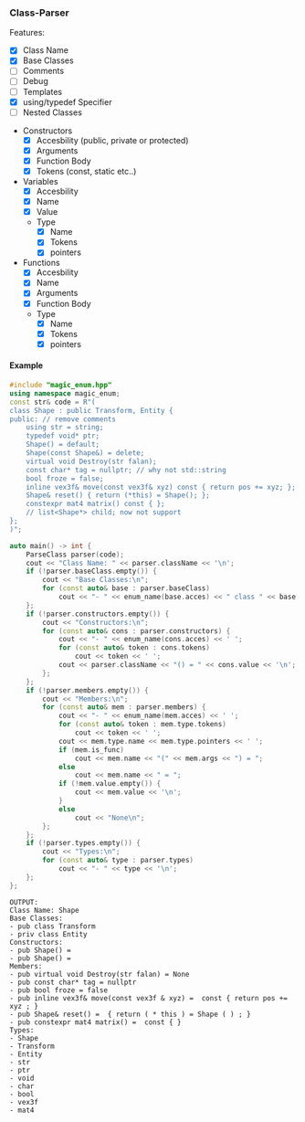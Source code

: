 ### Class-Parser
Features:
- [x] Class Name
- [x] Base Classes
- [ ] Comments
- [ ] Debug
- [ ] Templates
- [x] using/typedef Specifier
- [ ] Nested Classes
- Constructors
  - [x] Accesbility (public, private or protected)
  - [x] Arguments
  - [x] Function Body
  - [x] Tokens (const, static etc..)
- Variables
  - [x] Accesbility
  - [x] Name
  - [x] Value
  - Type
    - [x] Name
    - [x] Tokens
    - [x] pointers
- Functions
  - [x] Accesbility
  - [x] Name
  - [x] Arguments
  - [x] Function Body
  - Type
    - [x] Name
    - [x] Tokens
    - [x] pointers
#### Example
```cpp
#include "magic_enum.hpp"
using namespace magic_enum;
const str& code = R"(
class Shape : public Transform, Entity {
public: // remove comments
	using str = string;
	typedef void* ptr;
	Shape() = default;
	Shape(const Shape&) = delete;
	virtual void Destroy(str falan);
	const char* tag = nullptr; // why not std::string
	bool froze = false;
	inline vex3f& move(const vex3f& xyz) const { return pos += xyz; }; /* dfsafesd */
	Shape& reset() { return (*this) = Shape(); };
	constexpr mat4 matrix() const { };
	// list<Shape*> child; now not support
};
)";

auto main() -> int {
	ParseClass parser(code);
	cout << "Class Name: " << parser.className << '\n';
	if (!parser.baseClass.empty()) {
		cout << "Base Classes:\n";
		for (const auto& base : parser.baseClass)
			cout << "- " << enum_name(base.acces) << " class " << base.name << '\n';
	};
	if (!parser.constructors.empty()) {
		cout << "Constructors:\n";
		for (const auto& cons : parser.constructors) {
			cout << "- " << enum_name(cons.acces) << ' ';
			for (const auto& token : cons.tokens)
				cout << token << ' ';
			cout << parser.className << "() = " << cons.value << '\n';
		};
	};
	if (!parser.members.empty()) {
		cout << "Members:\n";
		for (const auto& mem : parser.members) {
			cout << "- " << enum_name(mem.acces) << ' ';
			for (const auto& token : mem.type.tokens)
				cout << token << ' ';
			cout << mem.type.name << mem.type.pointers << ' ';
			if (mem.is_func)
				cout << mem.name << "(" << mem.args << ") = ";
			else
				cout << mem.name << " = ";
			if (!mem.value.empty()) {
				cout << mem.value << '\n';
			}
			else
				cout << "None\n";
		};
	};
	if (!parser.types.empty()) {
		cout << "Types:\n";
		for (const auto& type : parser.types)
			cout << "- " << type << '\n';
	};
};
```
```
OUTPUT:
Class Name: Shape
Base Classes:
- pub class Transform
- priv class Entity
Constructors:
- pub Shape() =
- pub Shape() =
Members:
- pub virtual void Destroy(str falan) = None
- pub const char* tag = nullptr
- pub bool froze = false
- pub inline vex3f& move(const vex3f & xyz) =  const { return pos += xyz ; }
- pub Shape& reset() =  { return ( * this ) = Shape ( ) ; }
- pub constexpr mat4 matrix() =  const { }
Types:
- Shape
- Transform
- Entity
- str
- ptr
- void
- char
- bool
- vex3f
- mat4
```
